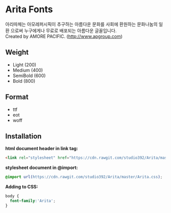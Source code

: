 # Arita Fonts

아리따체는 아모레퍼시픽이 추구하는 아름다운 문화를 사회에 환원하는 문화나눔의 일환 으로써 누구에게나 무료로 배포되는 아름다운 글꼴입니다.<br />
Created by AMORE PACIFIC. (http://www.apgroup.com)

## Weight

- Light (200)
- Medium (400)
- SemiBold (600)
- Bold (800)

## Format

- ttf
- eot
- woff

## Installation

**html document header in link tag:**

```html
<link rel="stylesheet" href="https://cdn.rawgit.com/studio392/Arita/master/Arita.css" />
```

**stylesheet document in @import:**

```css
@import url(https://cdn.rawgit.com/studio392/Arita/master/Arita.css);
```

**Adding to CSS:**

```css
body {
  font-family:'Arita';
}
```
